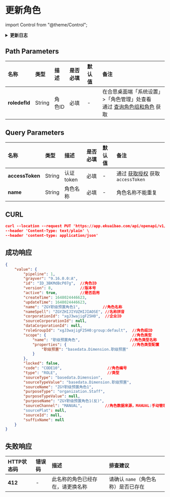# 更新角色

import Control from "@theme/Control";

<Control
method="PUT"
url="/api/openapi/v1/roledefs/$`roledefId`"
/>

<details>
  <summary><b>更新日志</b></summary>
  <div>

  [**1.3.0**](/docs/open-api/notice/update-log#130) -> 🆕 新增了本接口。<br/>

  </div>
</details>

## Path Parameters

| 名称 | 类型 | 描述 | 是否必填 | 默认值 | 备注 |
| :--- | :--- | :--- | :--- |:--- | :--- |
| **roledefId** | String | 角色ID | 必填 | - | 在合思桌面端「系统设置」>「角色管理」处查看<br/>通过 [查询角色组和角色](/docs/open-api/corporation/get-roles-group) 获取 |

## Query Parameters

| 名称 | 类型 | 描述 | 是否必填 | 默认值 | 备注 |
| :--- | :--- | :--- | :--- |:--- | :--- |
| **accessToken** | String | 认证token | 必填 | -  | 通过 [获取授权](/docs/open-api/getting-started/auth) 获取 `accessToken` |
| **name**        | String | 角色名称   | 必填 | - | 角色名称不能重复 |

## CURL
```json
curl --location --request PUT 'https://app.ekuaibao.com/api/openapi/v1/roledefs/$ID_3BKMdBcP07g?accessToken=ID_3BKMdBcO$7g:xgJ3wajigF25H0&name=ZGY职级预置角色1' \
--header 'Content-Type: text/plain' \
--header 'content-type: application/json'
```

## 成功响应
```json
{
    "value": {
        "pipeline": 1,
        "grayver": "9.16.0.0:A",
        "id": "ID_3BKMdBcP07g",  //角色ID
        "version": 8,            //版本号
        "active": true,          //是否启用
        "createTime": 1648024446623,
        "updateTime": 1648024446623,
        "name": "ZGY职级预置角色1",          //角色名称
        "nameSpell": "ZGYZHIJIYUZHIJIAOSE", //名称拼音
        "corporationId": "xgJ3wajigF25H0",  //企业ID
        "sourceCorporationId": null,
        "dataCorporationId": null,
        "roleGroupId": "xgJ3wajigF25H0:group:default",  //角色组ID
        "scope": {                                      //角色类型
            "name": "职级预置角色",                      //角色类型名称
            "properties": {                             //角色类型配置
                "职级预置": "basedata.Dimension.职级预置"
            }
        },
        "locked": false,
        "code": "CODE10",                    //角色编号
        "type": "ROLE",                      //类型
        "sourceType": "basedata.Dimension",  
        "sourceTypeValue": "basedata.Dimension.职级预置",
        "sourceName": "ZGY职级预置角色1",
        "purposeType": "organization.Staff",
        "purposeTypeValue": null,
        "purposeName": "ZGY职级预置角色1(反)",
        "sourceChannel": "MANUAL",          //角色数据来源，MANUAL:手动管理  API:API导入
        "sourcePlat": null,
        "sourceId": null,
        "suffixName": null
    }
}
```

## 失败响应
| HTTP状态码 | 错误码 | 描述 | 排查建议 |
| :--- | :--- | :--- | :--- |
| **412** | - | 此名称的角色已经存在，请更换名称 | 请确认 `name`（角色名称）是否已存在 | 


